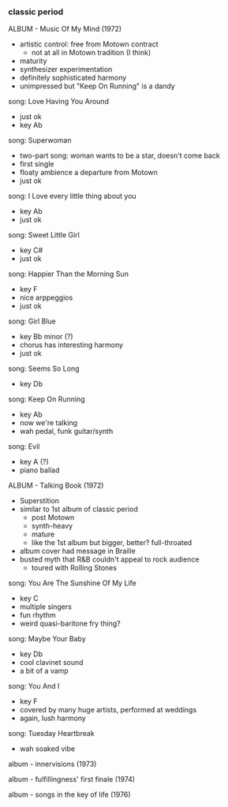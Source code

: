 
### classic period

ALBUM - Music Of My Mind (1972)

- artistic control: free from Motown contract
    - not at all in Motown tradition (I think)
- maturity
- synthesizer experimentation
- definitely sophisticated harmony 
- unimpressed but "Keep On Running" is a dandy 

song: Love Having You Around
- just ok
- key Ab
 
song: Superwoman
- two-part song: woman wants to be a star, doesn't come back
- first single 
- floaty ambience a departure from Motown
- just ok

song: I Love every little thing about you
- key Ab 
- just ok

song: Sweet Little Girl
- key C#  
- just ok

song: Happier Than the Morning Sun
- key F
- nice arppeggios
- just ok

song: Girl Blue 
- key Bb minor (?)  
- chorus has interesting harmony
- just ok

song: Seems So Long
- key Db 

song: Keep On Running
- key Ab
- now we're talking
- wah pedal, funk guitar/synth

song: Evil
- key A (?) 
- piano ballad 

ALBUM - Talking Book (1972)

- Superstition
- similar to 1st album of classic period
    - post Motown
    - synth-heavy
    - mature
    - like the 1st album but bigger, better? full-throated 
- album cover had message in Braille
- busted myth that R&B couldn't appeal to rock audience
    - toured with Rolling Stones

song: You Are The Sunshine Of My Life
- key C 
- multiple singers
- fun rhythm
- weird quasi-baritone fry thing?

song: Maybe Your Baby
- key Db 
- cool clavinet sound 
- a bit of a vamp

song: You And I
- key F
- covered by many huge artists, performed at weddings
- again, lush harmony

song: Tuesday Heartbreak
- wah soaked vibe
 
 
album - innervisions (1973)

album - fulfillingness' first finale (1974)

album - songs in the key of life (1976) 
